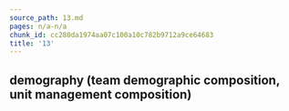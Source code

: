 ```yaml
---
source_path: 13.md
pages: n/a-n/a
chunk_id: cc280da1974aa07c100a10c782b9712a9ce64683
title: '13'
---
```

## demography (team demographic composition, unit management composition)
